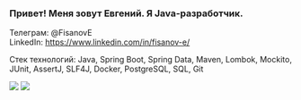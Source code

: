 ### Привет! Меня зовут Евгений. Я Java-разработчик.
Телеграм: @FisanovE      
LinkedIn: https://www.linkedin.com/in/fisanov-e/

Стек технологий: Java, Spring Boot, Spring Data, Maven, Lombok, Mockito, JUnit, AssertJ, SLF4J, Docker, PostgreSQL, SQL, Git

![](https://github-profile-summary-cards.vercel.app/api/cards/stats?username=FisanovE&theme=tokyonight)
![](https://github-profile-summary-cards.vercel.app/api/cards/repos-per-language?username=FisanovE&theme=tokyonight)


